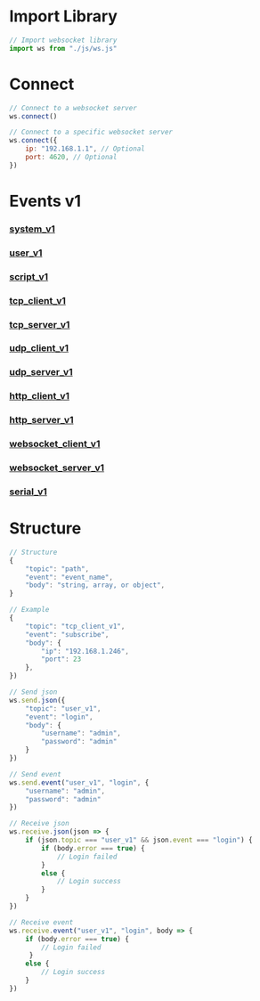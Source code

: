 # Import Library

```js
// Import websocket library
import ws from "./js/ws.js"
```

# Connect

```js
// Connect to a websocket server
ws.connect()
```

```js
// Connect to a specific websocket server
ws.connect({
	ip: "192.168.1.1", // Optional
	port: 4620, // Optional
})
```

# Events v1

### [system_v1](./system_v1.md)
### [user_v1](user_v1.md)
### [script_v1](./script_v1.md)
### [tcp_client_v1](tcp_client_v1.md)
### [tcp_server_v1](./tcp_server_v1.md)
### [udp_client_v1](./udp_client_v1.md)
### [udp_server_v1](./udp_server_v1.md)
### [http_client_v1](./http_client_v1.md)
### [http_server_v1](./http_server_v1.md)
### [websocket_client_v1](./websocket_client_v1.md)
### [websocket_server_v1](./websocket_server_v1.md)
### [serial_v1](./serial_v1.md)

# Structure

```js
// Structure
{
	"topic": "path",
	"event": "event_name",
	"body": "string, array, or object",
}

// Example
{
	"topic": "tcp_client_v1",
	"event": "subscribe",
	"body": {
	    "ip": "192.168.1.246",
	    "port": 23
	},
})

// Send json
ws.send.json({
	"topic": "user_v1",
	"event": "login",
	"body": {
		"username": "admin",
		"password": "admin"
	}
})

// Send event
ws.send.event("user_v1", "login", {
	"username": "admin",
	"password": "admin"
})

// Receive json
ws.receive.json(json => {
	if (json.topic === "user_v1" && json.event === "login") {
		if (body.error === true) {
			// Login failed
		}
		else {
			// Login success
		}
	}
})

// Receive event
ws.receive.event("user_v1", "login", body => {
	if (body.error === true) {
		// Login failed
	 }
	else {
		// Login success
	}
})
```
